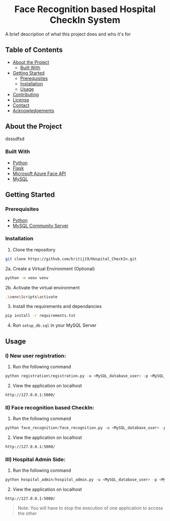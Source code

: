 
<h1 align="center">Face Recognition based Hospital CheckIn System </h1>

A brief description of what this project does and who it's for


## Table of Contents


* [About the Project](#about-the-project)
  * [Built With](#built-with)
* [Getting Started](#getting-started)
  * [Prerequisites](#prerequisites)
  * [Installation](#installation)
  * [Usage](#usage)
* [Contributing](#contributing)
* [License](#license)
* [Contact](#contact)
* [Acknowledgements](#acknowledgements)
## About the Project

dsssdfsd

### Built With

* [Python](https://www.python.org/)
* [Flask](https://palletsprojects.com/p/flask/)
* [Microsoft Azure Face API](https://azure.microsoft.com/en-in/services/cognitive-services/face/#overview)
* [MySQL](https://jquery.com)
## Getting Started

### Prerequisites

* [Python](https://www.python.org/)
* [MySQL Community Server](https://dev.mysql.com/downloads/mysql/)

### Installation

1. Clone the repository
```sh
git clone https://github.com/kritij19/Hospital_CheckIn.git
```
2a. Create a Virtual Environment (Optional)
```sh
python -m venv venv
```
2b. Activate the virtual environment 
```sh
.\venv\Scripts\activate
```
3. Install the requirements and dependancies
```sh
pip install -r requirements.txt
```
4. Run `setup_db.sql` in your MySQL Server  

## Usage

### I) New user registration:

1. Run the following command
```python
python registration\registration.py -u <MySQL_database_user> -p <MySQL_database_password>
```
2. View the application on localhost
```
http://127.0.0.1:5000/
```

### II) Face recognition based CheckIn:
1. Run the following command
```python
python face_recognition/face_recognition.py -u <MySQL_database_user> -p <MySQL_database_password>
```
2. View the application on localhost
```
http://127.0.0.1:5000/
```
### III) Hospital Admin Side:
1. Run the following command
```python
python hospital_admin/hospital_admin.py -u <MySQL_database_user> -p <MySQL_database_password>
```
2. View the application on localhost
```
http://127.0.0.1:5000/
```
> Note: You will have to stop the execution of one application to access the other
